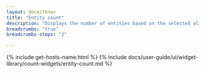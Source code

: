 ```yaml
---
layout: docwithnav
title: "Entity count"
description: "Displays the number of entities based on the selected alias and optional filter. The number of entities refreshes periodically and not in real-time."
breadcrumbs: "true"
breadcrumbs-steps: "2"

---
```

{% include get-hosts-name.html %}
{% include docs/user-guide/ui/widget-library/count-widgets/entity-count.md %}

